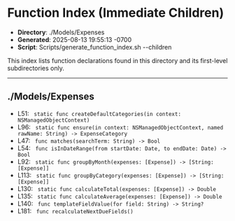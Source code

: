 # Function Index (Immediate Children)

- **Directory**: ./Models/Expenses
- **Generated**: 2025-08-13 19:55:13 -0700
- **Script**: Scripts/generate_function_index.sh --children

This index lists function declarations found in this directory and its first-level subdirectories only.

---

## ./Models/Expenses
- L51: ` static func createDefaultCategories(in context: NSManagedObjectContext)`
- L96: ` static func ensure(in context: NSManagedObjectContext, named rawName: String) -> ExpenseCategory`
- L47: ` func matches(searchTerm: String) -> Bool`
- L54: ` func isInDateRange(from startDate: Date, to endDate: Date) -> Bool`
- L92: ` static func groupByMonth(expenses: [Expense]) -> [String: [Expense]]`
- L113: ` static func groupByCategory(expenses: [Expense]) -> [String: [Expense]]`
- L130: ` static func calculateTotal(expenses: [Expense]) -> Double`
- L135: ` static func calculateAverage(expenses: [Expense]) -> Double`
- L140: ` func templateFieldValue(for field: String) -> String?`
- L181: ` func recalculateNextDueFields()`

